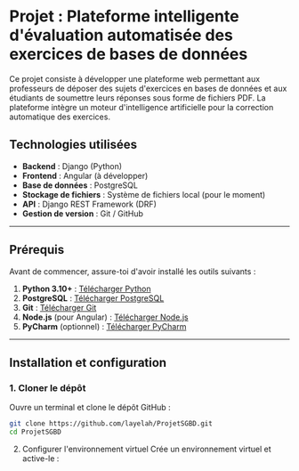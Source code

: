 # Projet : Plateforme intelligente d'évaluation automatisée des exercices de bases de données

Ce projet consiste à développer une plateforme web permettant aux professeurs de déposer des sujets d'exercices en bases de données et aux étudiants de soumettre leurs réponses sous forme de fichiers PDF. La plateforme intègre un moteur d'intelligence artificielle pour la correction automatique des exercices.

## Technologies utilisées

- **Backend** : Django (Python)
- **Frontend** : Angular (à développer)
- **Base de données** : PostgreSQL
- **Stockage de fichiers** : Système de fichiers local (pour le moment)
- **API** : Django REST Framework (DRF)
- **Gestion de version** : Git / GitHub

---

## Prérequis

Avant de commencer, assure-toi d'avoir installé les outils suivants :

1. **Python 3.10+** : [Télécharger Python](https://www.python.org/downloads/)
2. **PostgreSQL** : [Télécharger PostgreSQL](https://www.postgresql.org/download/)
3. **Git** : [Télécharger Git](https://git-scm.com/downloads)
4. **Node.js** (pour Angular) : [Télécharger Node.js](https://nodejs.org/)
5. **PyCharm** (optionnel) : [Télécharger PyCharm](https://www.jetbrains.com/pycharm/download/)

---

## Installation et configuration

### 1. Cloner le dépôt

Ouvre un terminal et clone le dépôt GitHub :

```bash
git clone https://github.com/layelah/ProjetSGBD.git
cd ProjetSGBD
```

2. Configurer l'environnement virtuel
Crée un environnement virtuel et active-le :













